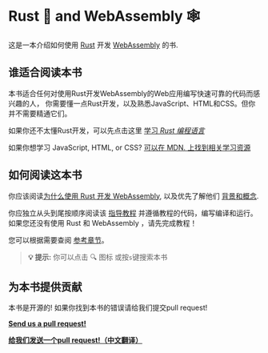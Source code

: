 # Rust 🦀 and WebAssembly 🕸

这是一本介绍如何使用 [Rust][Rust] 开发 [WebAssembly][WebAssembly] 的书.

## 谁适合阅读本书

本书适合任何对使用Rust开发WebAssembly的Web应用编写快速可靠的代码而感兴趣的人，
你需要懂一点Rust开发，以及熟悉JavaScript、HTML和CSS。但你并不需要精通它们。


如果你还不太懂Rust开发，可以先点击这里 [学习 *Rust 编程语言* ][trpl]

如果你想学习 JavaScript, HTML, or CSS? [可以在 MDN. 上找到相关学习资源][mdn]

## 如何阅读这本书

你应该阅读[为什么使用 Rust 开发 WebAssembly][why-rust-wasm], 以及优先了解他们 [背景和概念][background].

你应独立从头到尾按顺序阅读该 [指导教程][tutorial] 并遵循教程的代码，编写编译和运行。如果您还没有使用 Rust 和 WebAssembly ，请先完成教程！

您可以根据需要查阅 [参考章节][reference]。

> **💡 提示:** 你可以点击 🔍 图标 或按`s`键搜索本书


## 为本书提供贡献

本书是开源的! 如果你找到本书的错误请给我们提交pull request!

[**Send us a pull request!**][repo]

[**给我们发送一个pull request!（中文翻译）**][repo_zh-cn]

[Rust]: https://www.rust-lang.org
[WebAssembly]: https://webassembly.org/
[trpl]: https://doc.rust-lang.org/book/
[mdn]: https://developer.mozilla.org/en-US/docs/Learn
[why-rust-wasm]: ./why-rust-and-webassembly.html
[background]: ./background-and-concepts.html
[tutorial]: ./game-of-life/introduction.html
[reference]: ./reference/index.html
[repo]: https://github.com/rustwasm/book
[repo_zh-cn]: https://github.com/gaoyia/The_Rust_and_WebAssembly_Book